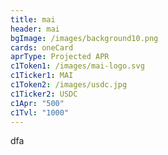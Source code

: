 ```yaml
---
title: mai
header: mai
bgImage: /images/background10.png
cards: oneCard
aprType: Projected APR
c1Token1: /images/mai-logo.svg
c1Ticker1: MAI
c1Token2: /images/usdc.jpg
c1Ticker2: USDC
c1Apr: "500"
c1Tvl: "1000"
---
```

d﻿fa